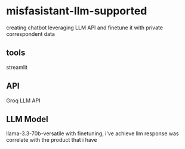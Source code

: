 # misfasistant-llm-supported
creating chatbot leveraging LLM API and finetune it with private correspondent data



## tools 
streamlit


## API 
Groq LLM API 


## LLM Model
llama-3.3-70b-versatile
with finetuning, i've achieve llm response was correlate with the product that i have
